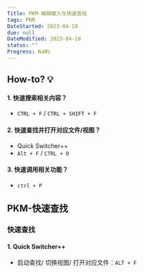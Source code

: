 ```yaml
---
Title: PKM-编辑输入与快速查找
tags: PKM
DateStarted: 2023-04-19
due: null
DateModified: 2023-04-19
status: ""
Progress: NaN%
---
```


## How-to? 💡

#### 1. 快速搜索相关内容？

- `CTRL + F` / `CTRL + SHIFT + F`

#### 2. 快速查找并打开对应文件/视图？

- Quick Switcher++
- `Alt + F` / `CTRL + O`

#### 3. 快速调用相关功能？

- `ctrl + P`

## PKM-快速查找

### 快速查找

#### 1. Quick Switcher++

- 启动查找/ 切换视图/ 打开对应文件：`ALT + F`
